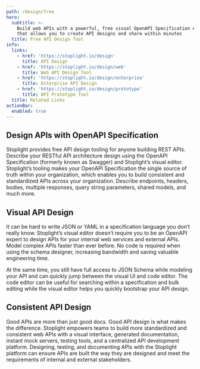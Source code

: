 ```yaml
---
path: /design/free
hero:
  subtitle: >-
    Build web APIs with a powerful, free visual OpenAPI Specification editor
    that allows you to create API designs and share within minutes
  title: Free API Design Tool
info:
  links:
    - href: 'https://stoplight.io/design'
      title: API Design
    - href: 'https://stoplight.io/design/web'
      title: Web API Design Tool
    - href: 'https://stoplight.io/design/enterprise'
      title: Enterprise API Design
    - href: 'https://stoplight.io/design/prototype'
      title: API Prototype Tool
  title: Related Links
actionBar:
  enabled: true
---
```

## Design APIs with OpenAPI Specification
Stoplight provides free API design tooling for anyone building REST APIs. Describe your RESTful API architecture design using the OpenAPI Specification (formerly known as Swagger) and Stoplight’s visual editor. Stoplight’s tooling makes your OpenAPI Specification the single source of truth within your organization, which enables you to build consistent and standardized APIs across your organization. Describe endpoints, headers, bodies, multiple responses, query string parameters, shared models, and much more.
## Visual API Design
It can be hard to write JSON or YAML in a specification language you don’t really know. Stoplight’s visual editor doesn’t require you to be an OpenAPI expert to design APIs for your internal web services and external APIs. Model complex APIs faster than ever before. No code is required when using the schema designer, increasing bandwidth and saving valuable engineering time. 

At the same time, you still have full access to JSON Schema while modeling your API and can quickly jump between the visual UI and code editor. The code editor can be useful for searching within a specification and bulk editing while the visual editor helps you quickly bootstrap your API design. 
## Consistent API Design
Good APIs are more than just good docs. Good API design is what makes the difference. Stoplight empowers teams to build more standardized and consistent web APIs with a visual interface, generated documentation, instant mock servers, testing tools, and a centralized API development platform. Designing, testing, and documenting APIs with the Stoplight platform can ensure APIs are built the way they are designed and meet the requirements of internal and external stakeholders. 
